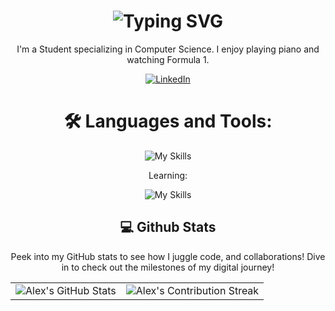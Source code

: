 <div align="center">
    <h1><img src="https://readme-typing-svg.herokuapp.com?font=Jetbrains+mono&size=40&duration=3000&color=ffffff&center=true&vCenter=true&width=435&lines=Hey..+I'm+Alex;This+is..;..my+Github..;" alt="Typing SVG"/></h1>
<!--     <p><img src="termina-gh.gif" alt="Terminal GH GIF" /></p> -->
</div>

<div align="center">
<!--     <h2>🚀 About Me</h2> -->
    <p>I'm a Student specializing in Computer Science. I enjoy playing piano and watching Formula 1.</p>
</div>

<div align="center">
    <a href="https://www.linkedin.com/in/alexwoodroof/">
        <img src="https://img.shields.io/badge/LinkedIn-0077B5?style=for-the-badge&logo=linkedin&logoColor=white" alt="LinkedIn"/>
    </a>
</div>

<div align="center">
<!--     <img src="https://raw.githubusercontent.com/alexwoodroof/alexwoodroof/output/github-contribution-grid-snake.svg" alt="GitHub Contribution Grid Snake Animation"/> -->
</div>



<div align="center">
  <h1>🛠️ Languages and Tools:</h1>
<!--   <img src="https://github.com/devicons/devicon/blob/master/icons/python/python-original-wordmark.svg" title="Python" alt="Python" width="40" height="40"/>&nbsp;
  <img src="https://github.com/devicons/devicon/blob/master/icons/dart/dart-plain-wordmark.svg" title="Dart" alt="Dart" width="40" height="40"/>&nbsp;
  <img src="https://github.com/devicons/devicon/blob/master/icons/flutter/flutter-original.svg" title="Flutter" alt="Flutter" width="40" height="40"/>&nbsp;
  <img src="https://github.com/devicons/devicon/blob/master/icons/typescript/typescript-original.svg" title="TypeScript" alt="TypeScript" width="40" height="40"/>&nbsp;
  <img src="https://github.com/devicons/devicon/blob/master/icons/nextjs/nextjs-original.svg" title="Next" alt="Next" width="40" height="40"/>&nbsp;
  <img src="https://github.com/devicons/devicon/blob/master/icons/docker/docker-original-wordmark.svg" title="Docker" alt="Docker" width="40" height="40"/>&nbsp;
  <img src="https://github.com/devicons/devicon/blob/master/icons/html5/html5-original.svg" title="HTML5" alt="HTML" width="40" height="40"/>&nbsp;
  <img src="https://github.com/devicons/devicon/blob/master/icons/css3/css3-plain-wordmark.svg"  title="CSS3" alt="CSS" width="40" height="40"/>&nbsp;
  <img src="https://github.com/devicons/devicon/blob/master/icons/javascript/javascript-original.svg" title="JavaScript" alt="JavaScript" width="40" height="40"/>&nbsp;
  <img src="https://github.com/devicons/devicon/blob/master/icons/firebase/firebase-plain-wordmark.svg" title="Firebase" alt="Firebase" width="40" height="40"/>&nbsp;
  <img src="https://github.com/devicons/devicon/blob/master/icons/sqlite/sqlite-original-wordmark.svg" title="SQLite"  alt="SQLite" width="40" height="40"/>&nbsp;
  <p>Learning:</p>
  <img src="https://github.com/devicons/devicon/blob/master/icons/rust/rust-original.svg"  title="Rust" alt="Rust" width="40" height="40"/>&nbsp; -->
</div>

<div align="center">
    
![My Skills](https://skillicons.dev/icons?i=python,dart,flutter,typescript,nextjs,docker,html,css,firebase,postgresql)

Learning: 

![My Skills](https://skillicons.dev/icons?i=rust)
</div>

<div align="center">
<h2 align="center" class="section-heading"> 💻 Github Stats</h2>
<p>Peek into my GitHub stats to see how I juggle code, and collaborations! Dive in to check out the milestones of my digital journey!</p>
 <table align="center" width="100%" height="100%" >
    <tr>
       <td><img style="border: none;" src="https://github-profile-summary-cards.vercel.app/api/cards/profile-details?username=alexwoodroof&theme=github_dark" alt="Alex's GitHub Stats"/></td>   
       <td><img style="border: none;" src="https://github-readme-streak-stats.herokuapp.com/?user=alexwoodroof&theme=merko" alt="Alex's Contribution Streak"/></td>
    </tr>
 </table>

 <table align="center" width="100%" height="100%" >
    <tr>
        <td><img style="border: none;" src="https://github-profile-summary-cards.vercel.app/api/cards/stats?username=alexwoodroof&theme=github_dark" alt="Alex's GitHub Stats"/></td>
        <td><img style="border: none;" src="https://github-profile-summary-cards.vercel.app/api/cards/productive-time?username=alexwoodroof&theme=github_dark&utcOffset=0" alt="Alex's GitHub Stats"/>
        <td><img style="border: none;" src="https://github-profile-summary-cards.vercel.app/api/cards/repos-per-language?username=alexwoodroof&theme=github_dark" alt="Alex's GitHub Stats"/></td>
        <td><img style="border: none;" src="https://github-profile-summary-cards.vercel.app/api/cards/most-commit-language?username=alexwoodroof&theme=github_dark" alt="Alex's GitHub Stats"/></td>
    </tr>
 </table>
</div>
